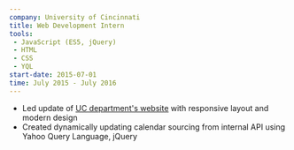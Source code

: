 ```yaml
---
company: University of Cincinnati
title: Web Development Intern
tools:
 - JavaScript (ES5, jQuery)
 - HTML
 - CSS
 - YQL
start-date: 2015-07-01
time: July 2015 - July 2016
---
```

 - Led update of [UC department's website](http://www.uc.edu/cetl.html) with responsive layout and modern design
 - Created dynamically updating calendar sourcing from internal API using Yahoo Query Language, jQuery
